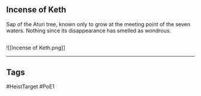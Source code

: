## Incense of Keth
Sap of the Aturi tree, known only to grow at the meeting point of the seven waters.
Nothing since its disappearance has smelled as wondrous.
## 
![[Incense of Keth.png]]

---
## Tags
#HeistTarget
#PoE1 